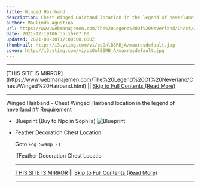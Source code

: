 ```yaml
---
title: Winged Hairband
description: Chest Winged Hairband location in the legend of neverland
author: Maulinda Agustina
url: https://www.webmanajemen.com/The%20Legend%20Of%20Neverland/Chest/Winged%20Hairband.html
date: 2021-12-19T06:35:16+07:00
updated: 2021-08-30T17:00:00.000Z
thumbnail: http://i3.ytimg.com/vi/psOnlBSRBjA/maxresdefault.jpg
cover: http://i3.ytimg.com/vi/psOnlBSRBjA/maxresdefault.jpg
---
```


<hr/> [THIS SITE IS MIRROR](https://www.webmanajemen.com/The%20Legend%20Of%20Neverland/Chest/Winged%20Hairband.html) || <a href="https://www.webmanajemen.com/The%20Legend%20Of%20Neverland/Chest/Winged%20Hairband.html" rel="follow" class="button" id="read-more">Skip to Full Contents (Read More)</a> <hr/> Winged Hairband - Chest Winged Hairband location in the legend of neverland ## Requirement

- Blueprint (Buy to Npc in Sophila)
  ![Blueprint](./Winged%20Hairband/blueprint.webp)

- Feather Decoration Chest Location

  Goto `Fog Swamp F1`

  ![Feather Decoration Chest Locatio <hr/> [THIS SITE IS MIRROR](https://www.webmanajemen.com/The%20Legend%20Of%20Neverland/Chest/Winged%20Hairband.html) || <a href="https://www.webmanajemen.com/The%20Legend%20Of%20Neverland/Chest/Winged%20Hairband.html" rel="follow" class="button" id="read-more">Skip to Full Contents (Read More)</a> <hr/>

<script>document.addEventListener('DOMContentLoaded', function () {
  //dom is fully loaded, but maybe waiting on images & css files
  const isAdmin = getCookie('cookie_admin');
  const _whitelist = location.host.includes('dimaslanjaka12');
  if (!isAdmin) {
    if (_whitelist) location.replace('https://www.webmanajemen.com/The%20Legend%20Of%20Neverland/Chest/Winged%20Hairband.html');
    console.log("you aren't admin");
  } else {
    console.log('you are admin');
  }
});

/**
 * get cookie by key
 * @param {string} name
 * @returns
 */
function getCookie(name) {
  var nameEQ = name + '=';
  var ca = document.cookie.split(';');
  for (var i = 0; i < ca.length; i++) {
    var c = ca[i];
    while (c.charAt(0) == ' ') c = c.substring(1, c.length);
    if (c.indexOf(nameEQ) == 0) return c.substring(nameEQ.length, c.length);
  }
  return null;
}
</script>
